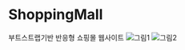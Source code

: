 # ShoppingMall
부트스트랩기반 반응형 쇼핑몰 웹사이트
![그림1](https://user-images.githubusercontent.com/28893544/95162930-bc1d3980-07e1-11eb-9f2c-47b4bbe55bf7.png)
![그림2](https://user-images.githubusercontent.com/28893544/95162934-bcb5d000-07e1-11eb-975b-0c615f0ed97a.gif)
